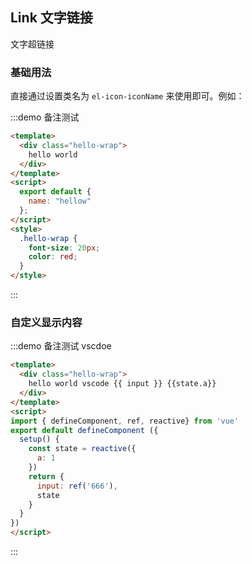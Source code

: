 ## Link 文字链接

文字超链接

### 基础用法

直接通过设置类名为 `el-icon-iconName` 来使用即可。例如：

:::demo 备注测试
```html
<template>
  <div class="hello-wrap">
    hello world
  </div>
</template>
<script>
  export default {
    name: "hellow"
  };
</script>
<style>
  .hello-wrap {
    font-size: 20px;
    color: red;
  }
</style>
```
:::


### 自定义显示内容
:::demo 备注测试 vscdoe

```html
<template>
  <div class="hello-wrap">
    hello world vscode {{ input }} {{state.a}}
  </div>
</template>
<script>
import { defineComponent, ref, reactive} from 'vue'
export default defineComponent ({
  setup() {
    const state = reactive({
      a: 1
    })
    return {
      input: ref('666'),
      state
    }
  }
})
</script>
```

:::
